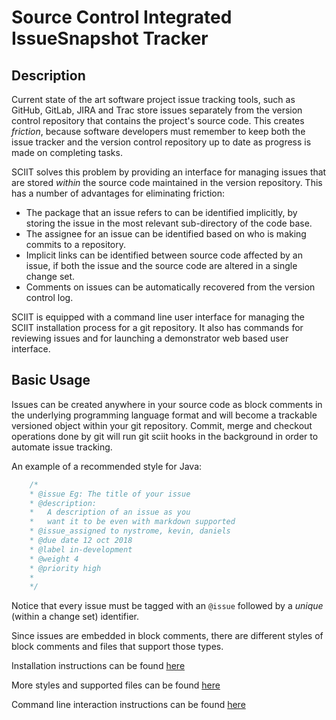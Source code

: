 # Source Control Integrated IssueSnapshot Tracker

## Description

Current state of the art software project issue tracking tools, such as GitHub, GitLab, JIRA and Trac store issues separately from the version control repository that contains the project's source code. This creates _friction_, because software developers must remember to keep both the issue tracker and the version control repository up to date as progress is made on completing tasks.

SCIIT solves this problem by providing an interface for managing issues that are stored _within_ the source code maintained in the version repository. This has a number of advantages for eliminating friction:

- The package that an issue refers to can be identified implicitly, by storing the issue in the most relevant sub-directory of the code base.
- The assignee for an issue can be identified based on who is making commits to a
  repository.
- Implicit links can be identified between source code affected by an issue, if both the issue and the source code are altered in a single change set.
- Comments on issues can be automatically recovered from the version control log.

SCIIT is equipped with a command line user interface for managing the SCIIT installation process for a git repository.  It also has commands for reviewing issues and for launching a demonstrator web based user interface.


## Basic Usage

Issues can be created anywhere in your source code as block comments in the underlying programming language format and will become a trackable versioned object within your git repository. Commit, merge and checkout operations  done by git will run git sciit hooks in the background in order to automate issue tracking.

An example of a recommended style for Java:

```java
    /*
    * @issue Eg: The title of your issue
    * @description:
    *   A description of an issue as you
    *   want it to be even with markdown supported
    * @issue_assigned to nystrome, kevin, daniels
    * @due date 12 oct 2018
    * @label in-development
    * @weight 4
    * @priority high
    *
    */
```

Notice that every issue must be tagged with an `@issue` followed by a *unique* (within a change set) identifier.

Since issues are embedded in block comments, there are different styles of block comments and files that support those types.

Installation instructions can be found [here](INSTALL.md)

More styles and supported files can be found [here](STYLES.md)

Command line interaction instructions can be found [here](COMMAND.md)
